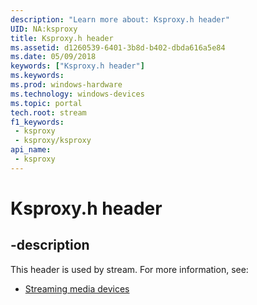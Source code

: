 ```yaml
---
description: "Learn more about: Ksproxy.h header"
UID: NA:ksproxy
title: Ksproxy.h header
ms.assetid: d1260539-6401-3b8d-b402-dbda616a5e84
ms.date: 05/09/2018
keywords: ["Ksproxy.h header"]
ms.keywords: 
ms.prod: windows-hardware
ms.technology: windows-devices
ms.topic: portal
tech.root: stream
f1_keywords:
 - ksproxy
 - ksproxy/ksproxy
api_name:
 - ksproxy
---
```


# Ksproxy.h header


## -description

This header is used by stream. For more information, see:

- [Streaming media devices](../_stream/index.md)

